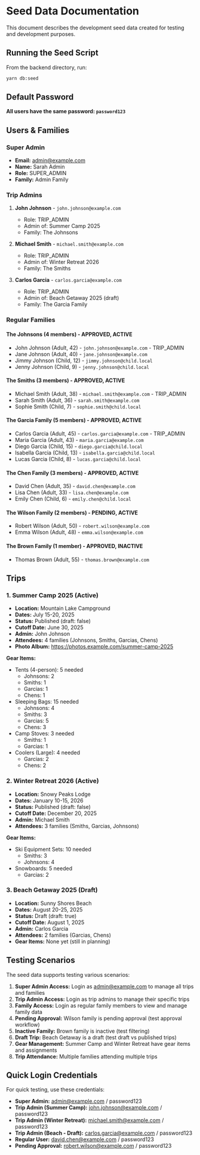 # Seed Data Documentation

This document describes the development seed data created for testing and development purposes.

## Running the Seed Script

From the backend directory, run:

```bash
yarn db:seed
```

## Default Password

**All users have the same password: `password123`**

## Users & Families

### Super Admin

- **Email:** admin@example.com
- **Name:** Sarah Admin
- **Role:** SUPER_ADMIN
- **Family:** Admin Family

### Trip Admins

1. **John Johnson** - `john.johnson@example.com`
   - Role: TRIP_ADMIN
   - Admin of: Summer Camp 2025
   - Family: The Johnsons

2. **Michael Smith** - `michael.smith@example.com`
   - Role: TRIP_ADMIN
   - Admin of: Winter Retreat 2026
   - Family: The Smiths

3. **Carlos Garcia** - `carlos.garcia@example.com`
   - Role: TRIP_ADMIN
   - Admin of: Beach Getaway 2025 (draft)
   - Family: The Garcia Family

### Regular Families

#### The Johnsons (4 members) - APPROVED, ACTIVE

- John Johnson (Adult, 42) - `john.johnson@example.com` - TRIP_ADMIN
- Jane Johnson (Adult, 40) - `jane.johnson@example.com`
- Jimmy Johnson (Child, 12) - `jimmy.johnson@child.local`
- Jenny Johnson (Child, 9) - `jenny.johnson@child.local`

#### The Smiths (3 members) - APPROVED, ACTIVE

- Michael Smith (Adult, 38) - `michael.smith@example.com` - TRIP_ADMIN
- Sarah Smith (Adult, 36) - `sarah.smith@example.com`
- Sophie Smith (Child, 7) - `sophie.smith@child.local`

#### The Garcia Family (5 members) - APPROVED, ACTIVE

- Carlos Garcia (Adult, 45) - `carlos.garcia@example.com` - TRIP_ADMIN
- Maria Garcia (Adult, 43) - `maria.garcia@example.com`
- Diego Garcia (Child, 15) - `diego.garcia@child.local`
- Isabella Garcia (Child, 13) - `isabella.garcia@child.local`
- Lucas Garcia (Child, 8) - `lucas.garcia@child.local`

#### The Chen Family (3 members) - APPROVED, ACTIVE

- David Chen (Adult, 35) - `david.chen@example.com`
- Lisa Chen (Adult, 33) - `lisa.chen@example.com`
- Emily Chen (Child, 6) - `emily.chen@child.local`

#### The Wilson Family (2 members) - PENDING, ACTIVE

- Robert Wilson (Adult, 50) - `robert.wilson@example.com`
- Emma Wilson (Adult, 48) - `emma.wilson@example.com`

#### The Brown Family (1 member) - APPROVED, INACTIVE

- Thomas Brown (Adult, 55) - `thomas.brown@example.com`

## Trips

### 1. Summer Camp 2025 (Active)

- **Location:** Mountain Lake Campground
- **Dates:** July 15-20, 2025
- **Status:** Published (draft: false)
- **Cutoff Date:** June 30, 2025
- **Admin:** John Johnson
- **Attendees:** 4 families (Johnsons, Smiths, Garcias, Chens)
- **Photo Album:** https://photos.example.com/summer-camp-2025

**Gear Items:**

- Tents (4-person): 5 needed
  - Johnsons: 2
  - Smiths: 1
  - Garcias: 1
  - Chens: 1
- Sleeping Bags: 15 needed
  - Johnsons: 4
  - Smiths: 3
  - Garcias: 5
  - Chens: 3
- Camp Stoves: 3 needed
  - Smiths: 1
  - Garcias: 1
- Coolers (Large): 4 needed
  - Garcias: 2
  - Chens: 2

### 2. Winter Retreat 2026 (Active)

- **Location:** Snowy Peaks Lodge
- **Dates:** January 10-15, 2026
- **Status:** Published (draft: false)
- **Cutoff Date:** December 20, 2025
- **Admin:** Michael Smith
- **Attendees:** 3 families (Smiths, Garcias, Johnsons)

**Gear Items:**

- Ski Equipment Sets: 10 needed
  - Smiths: 3
  - Johnsons: 4
- Snowboards: 5 needed
  - Garcias: 2

### 3. Beach Getaway 2025 (Draft)

- **Location:** Sunny Shores Beach
- **Dates:** August 20-25, 2025
- **Status:** Draft (draft: true)
- **Cutoff Date:** August 1, 2025
- **Admin:** Carlos Garcia
- **Attendees:** 2 families (Garcias, Chens)
- **Gear Items:** None yet (still in planning)

## Testing Scenarios

The seed data supports testing various scenarios:

1. **Super Admin Access:** Login as admin@example.com to manage all trips and families
2. **Trip Admin Access:** Login as trip admins to manage their specific trips
3. **Family Access:** Login as regular family members to view and manage family data
4. **Pending Approval:** Wilson family is pending approval (test approval workflow)
5. **Inactive Family:** Brown family is inactive (test filtering)
6. **Draft Trip:** Beach Getaway is a draft (test draft vs published trips)
7. **Gear Management:** Summer Camp and Winter Retreat have gear items and assignments
8. **Trip Attendance:** Multiple families attending multiple trips

## Quick Login Credentials

For quick testing, use these credentials:

- **Super Admin:** admin@example.com / password123
- **Trip Admin (Summer Camp):** john.johnson@example.com / password123
- **Trip Admin (Winter Retreat):** michael.smith@example.com / password123
- **Trip Admin (Beach - Draft):** carlos.garcia@example.com / password123
- **Regular User:** david.chen@example.com / password123
- **Pending Approval:** robert.wilson@example.com / password123

